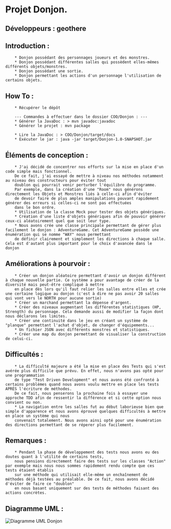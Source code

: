 # Projet Donjon. 

## Développeurs : **geothere**

## Introduction : 
        * Donjon possédant des personnages joueurs et des monstres.
        * Donjon possédant différentes salles qui possèdent elles-mêmes différents objets/monstres.
        * Donjon possédant une sortie.
        * Donjon permettant les actions d'un personnage l'utilisation de certains objets.
                 
## How To : 
        * Récupérer le dépôt
        
        --- Commandes à effectuer dans le dossier COO/Donjon : ---
        * Générer la JavaDoc : > mvn javadoc:javadoc
        * Générer le projet : mvn package

        * Lire la JavaDoc : > COO/Donjon/target/docs
        * Exécuter le jar : java -jar target/Donjon-1.0-SNAPSHOT.jar

## Éléments de conception : 
        * J'ai décidé de concentrer nos efforts sur la mise en place d'un code simple mais fonctionnel.
        De ce fait, j'ai essayé de mettre à niveau nos méthodes notamment au niveau des constructeurs pour éviter tout
        doublon qui pourrait venir perturber l'équilibre du programme.
        Par exemple, dans la création d'une "Room" nous générons directement les Objets et Monstres liés à celle-ci afin d'éviter
        de devoir faire de plus amples manipulations pouvant rapidement générer des erreurs si celles-ci ne sont pas effectuées
        dans le bon ordre.
        * Utilisation de la classe Mock pour tester des objets génériques. 
        * Création d'une liste d'objets génériques afin de pouvoir générer ceux-ci aléatoirement quel que soit leur type.
        * Nous avons crée une classe principale permettant de gérer plus facilement le donjon : AdventureGame. Cet AdventureGame possède une énumération qui se nomme "WAY" nous permettant
        de définir clairement et simplement les directions à chaque salle. Cela est d'autant plus important pour le choix d'avancée dans le donjon
        
## Améliorations à pourvoir : 
        * Créer un donjon aléatoire permettant d'avoir un donjon différent à chaque nouvelle partie. Ce système a pour avantage de créer de la diversité mais peut-être compliqué à mettre
        en place dès lors qu'il faut relier les salles entre elles et crée une certaine logique au donjon (c'est à dire ne pas avoir 20 salles qui vont vers le NORTH pour aucune sortie)
        * Créer un marchand permettant la dépense d'argent.
        * Créer des niveaux augmentant les différentes statistiques (HP, Strength) du personnage. Cela demande aussi de modifier la façon dont nous déclarons les limites.
        * Créer une continuité dans le jeu en créant un système de "planque" permettant l'achat d'objet, de changer d'équipements...
        * Un fichier JSON avec différents monstres et statistiques.
        * Créer une map du donjon permettant de visualiser la construction de celui-ci.
        
## Difficultés : 
        * La difficulté majeure a été la mise en place des Tests qui s'est avérée plus difficile que prévu. En effet, nous n'avons pas opté pour une programmation
        de type "Test Driven Development" et nous avons été confronté à certains problèmes quand nous avons voulu mettre en place les tests APRÈS l'écriture de méthodes.
        De ce fait, nous penserons la prochaine fois à essayer une approche TDD afin de ressentir la différence et si cette option nous convient ou non.
        * La navigation entre les salles fut au début laborieuse bien que simple d'apparence et nous avons éprouvé quelques difficultés à mettre en place un système qui nous
        convenait totalement. Nous avons ainsi opté pour une énumération des directions permettant de se réperer plus facilement.
        
        
## Remarques : 
        * Pendant la phase de développement des tests nous avons eu des doutes quant à l'utilité de certains tests, 
        nous pensions directement faire des tests sur les classes "Action" par exemple mais nous nous sommes rapidement rendu compte que ces tests étaient établis 
        sur une méthode qui utilisait elle-même un enchaînement de méthodes déjà testées au préalable. De ce fait, nous avons décidé d'éviter de faire ce "doublon" 
        en nous basant uniquement sur des tests de méthodes faisant des actions concrètes.
        
## Diagramme UML : 

![Diagramme UML Donjon](https://i.imgur.com/Z5BdNQ6.png)
        
        